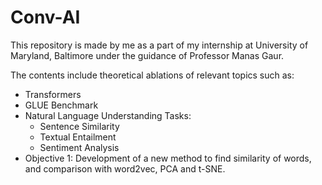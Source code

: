 # Conv-AI
This repository is made by me as a part of my internship at University of Maryland, Baltimore under the guidance of Professor Manas Gaur.

The contents include theoretical ablations of relevant topics such as:
- Transformers
- GLUE Benchmark
- Natural Language Understanding Tasks: 
  - Sentence Similarity
  - Textual Entailment
  - Sentiment Analysis
- Objective 1: Development of a new method to find similarity of words, and comparison with word2vec, PCA and t-SNE.

